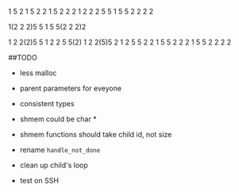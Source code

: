 1 5 2
1 5 2 2
1 5 2 2 2
1 2 2 2 5 5
1 5 5 2 2 2 2

1(2 2 2)5 5
1 5 5(2 2 2)2

1 2 2(2)5 5
1 2 2   5 5(2)
1 2 2(5)5   2
1 2 5 5   2 2
1 5 5   2 2 2
1 5 5 2 2 2 2

##TODO

- less malloc
- parent parameters for eveyone
- consistent types
- shmem could be char *
- shmem functions should take child id, not size
- rename `handle_not_done`
- clean up child's loop

- test on SSH

